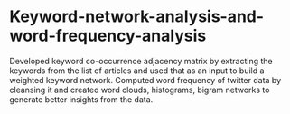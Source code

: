 # Keyword-network-analysis-and-word-frequency-analysis
Developed keyword co-occurrence adjacency matrix by extracting the keywords from the list of articles and used that as an input to build a weighted keyword network. Computed word frequency of twitter data by cleansing it and created word clouds, histograms, bigram networks to generate better insights from the data.
